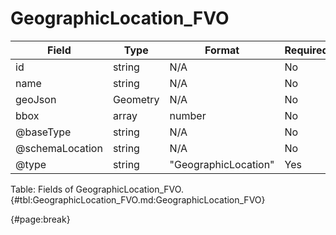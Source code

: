 <!--
    ATTENTION: This file was generated via gradle!
               Do NOT manually edit this file! Any such changes will be overwritten!
-->

# GeographicLocation_FVO

| Field | Type | Format | Required |
| ------- | ------- | ------- | --- |
| id | string | N/A | No |
| name | string | N/A | No |
| geoJson | Geometry | N/A | No |
| bbox | array | number | No |
| @baseType | string | N/A | No |
| @schemaLocation | string | N/A | No |
| @type | string | "GeographicLocation" | Yes |

Table: Fields of GeographicLocation_FVO. {#tbl:GeographicLocation_FVO.md:GeographicLocation_FVO}

{#page:break}
